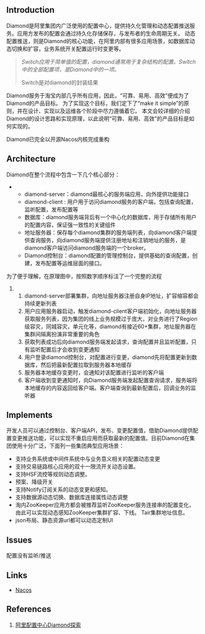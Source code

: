 ## Introduction

Diamond是阿里集团内广泛使用的配置中心，提供持久化管理和动态配置推送服务。应用方发布的配置会通过持久化存储保存，与发布者的生命周期无关。 动态配置推送，则是Diamond的核心功能，在阿里内部有很多应用场景，如数据库动态切换和扩容，业务系统开关配置运行时变更等。

> *Switch应用于简单值的配置，diamond通常用于复杂结构的配置。Switch中的全部配置项，是Diamond中的一项。*
>
> Switch是对diamond的封装结果

Diamond服务于淘宝内部几乎所有应用，因此，“可靠、易用、高效”便成为了Diamond的产品目标。 为了实现这个目标，我们定下了“make it simple”的原则，并在设计、实现以及运维各个阶段中尽力遵循着它。 本文会较详细的介绍Diamond的设计思路和实现原理，以此说明“可靠、易用、高效”的产品目标是如何实现的。

Diamond已完全以开源Nacos内核完成重构



## Architecture





Diamond在整个流程中包含一下几个核心部分：

- - diamond-server：diamond最核心的服务端应用，向外提供功能接口
  - diamond-client : 用户用于访问diamond服务的客户端，包括查询配置，监听配置，发布配置等
  - 数据库：diamond服务端背后有一个中心化的数据库，用于存储所有用户的配置内容，保证强一致性的关键组件
  - 地址服务器：保存每个diamond集群的服务端列表，向diamond客户端提供查询服务，向diamond服务端提供注册地址和注销地址的服务，是diamond客户端访问diamond服务端的一个broker。
  - Diamond控制台：diamond配置的管理控制台，提供基础的查询配置，创建，发布配置等运维层面的接口。

为了便于理解，在原理图中，按照数字顺序标注了一个完整的流程

1. 1. diamond-server部署集群，向地址服务器注册自身IP地址，扩容缩容都会持续更新列表
   2. 用户应用服务器启动，触发diamond-client客户端初始化，向地址服务器获取服务列表，因为集团的线上业务规模过于庞大，对业务进行了Region级容灾，同城容灾，单元化等，diamond有接近60+集群，地址服务器在集群间隔离扮演非常重要的角色
   3. 获取列表成功后向diamond服务端发起请求，查询配置并且监听配置，只有监听配置后才会收到变更通知
   4. 用户登录diamond控制台，对配置进行变更，diamond先将配置更新到数据库，然后把最新配置拉取到服务器本地缓存
   5. 服务器本地缓存变更时，会通知对该配置进行监听的客户端
   6. 客户端收到变更通知时，向Diamond服务端发起配置查询请求，服务端将本地缓存的内容返回给客户端。客户端查询到最新配置后，回调业务的监听器



## Implements

开发人员可以通过控制台、客户端API，发布、变更配置值，借助Diamond提供配置变更推送功能，可以实现不重启应用而获取最新的配置值。目前Diamond在集团使用十分广泛，下面列一些集团典型应用场景：

- 支持业务系统或中间件系统中与业务意义相关的配置动态变更
- 支持交易链路核心应用的双十一限流开关动态设置。
- 支持HSF流控等规则动态调整。
- 预案、降级开关
- 支持Notify订阅关系的动态变更和感知。
- 支持数据源动态切换、数据库连接属性动态调整
- 淘内ZooKeeper应用方都会被推荐监听ZooKeeper服务连接串的配置变化，由此可以实现动态感知ZooKeeper集群扩容、下线。 Tair集群地址信息。
- json布局、静态资源url都可以动态定制UI





## Issues



配置没有监听/推送



## Links

- [Nacos](/docs/CS/Java/Spring_Cloud/nacos/Nacos.md)



## References

1. [阿里配置中心Diamond探索](https://developer.aliyun.com/article/912197)
